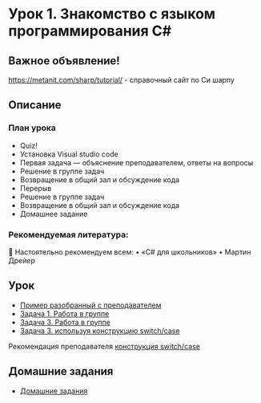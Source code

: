 # Урок 1. Знакомство с языком программирования С#

## Важное объявление!
https://metanit.com/sharp/tutorial/ - справочный сайт по Си шарпу

## Описание
### План урока

* Quiz!
* Установка Visual studio code
* Первая задача — объяснение преподавателем, ответы на вопросы
* Решение в группе задач
* Возвращение в общий зал и обсуждение кода
* Перерыв
* Решение в группе задач
* Возвращение в общий зал и обсуждение кода
* Домашнее задание


### Рекомендуемая литература:

📖 Настоятельно рекомендуем всем:
• «C# для школьников»
• Мартин Дрейер

## Урок

* [Пример разобранный с преподавателем](./examples/example01/)
* [Задача 1. Работа в группе](./examples/example02/)
* [Задача 3. Работа в группе](./examples/example03/)
* [Задача 3. используя конструкцию switch/case](./examples/example04/)

Рекомендация преподавателя [конструкция switch/case](https://metanit.com/sharp/tutorial/3.45.php)


## Домашние задания

* [Домашние задания](./%D0%94%D0%BE%D0%BC%D0%B0%D1%88%D0%BD%D0%B8%D0%B5%20%D0%B7%D0%B0%D0%B4%D0%B0%D0%BD%D0%B8%D1%8F/)